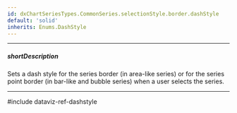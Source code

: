 ```yaml
---
id: dxChartSeriesTypes.CommonSeries.selectionStyle.border.dashStyle
default: 'solid'
inherits: Enums.DashStyle
---
```

---
##### shortDescription
Sets a dash style for the series border (in area-like series) or for the series point border (in bar-like and bubble series) when a user selects the series.

---
#include dataviz-ref-dashstyle
